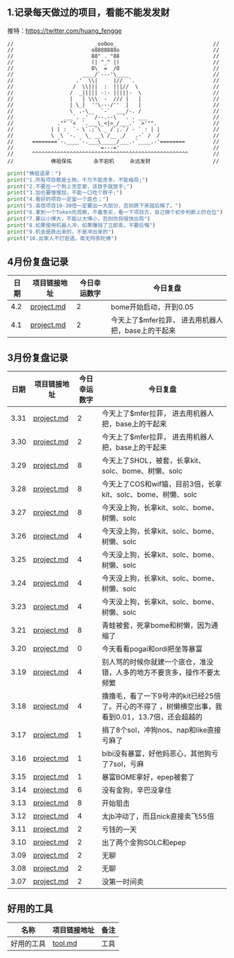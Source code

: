 ## 1.记录每天做过的项目，看能不能发发财

推特：https://twitter.com/huang_fengge

```shell
//                          _ooOoo_                               //
//                         o8888888o                              //
//                         88" . "88                              //
//                         (| ^_^ |)                              //
//                         O\  =  /O                              //
//                      ____/`---'\____                           //
//                    .'  \\|     |//  `.                         //
//                   /  \\|||  :  |||//  \                        //
//                  /  _||||| -:- |||||-  \                       //
//                  |   | \\\  -  /// |   |                       //
//                  | \_|  ''\---/''  |   |                       //
//                  \  .-\__  `-`  ___/-. /                       //
//                ___`. .'  /--.--\  `. . ___                     //
//              ."" '<  `.___\_<|>_/___.'  >'"".                  //
//            | | :  `- \`.;`\ _ /`;.`/ - ` : | |                 //
//            \  \ `-.   \_ __\ /__ _/   .-` /  /                 //
//      ========`-.____`-.___\_____/___.-`____.-'========         //
//                           `=---='                              //
//      ^^^^^^^^^^^^^^^^^^^^^^^^^^^^^^^^^^^^^^^^^^^^^^^^^^        //
//            佛祖保佑       永不宕机     永远发财                    //
```

```python
print("佛祖语录：")
print("1.所有项目都是土狗，千万不能贪多，不能格局;")
print("2.不要在一个狗上贪恋爱，该放手就放手;")
print("3.加仓要慢慢加，不能一口吃个胖子;")
print("4.看好的项目一定留一个底仓；")
print("5.高倍项目10-30倍一定要出一大部分，否则跌下来就后悔了。")
print("6.拿到一个Token先观察，不着急买，看一下项目方，自己做个初步判断上的仓位")
print("7.要以小博大，不能以大博小，否则你将很快出局")
print("8.如果使用机器人冲，如果赚钱了立即卖，不要后悔")
print("9.机会是跌出来的，不是冲出来的")
print("10.出家人不打诳语，南无阿弥陀佛")
```

## 4月份复盘记录

| 日期  | 项目链接地址                                            | 今日幸运数字 | 今日复盘                           |
|-----|---------------------------------------------------|--------|--------------------------------|
| 4.2 | [project.md](2024%2F4-month%2F2-day%2Fproject.md) | 2      | bome开始启动，开到0.05                |
| 4.1 | [project.md](2024%2F4-month%2F1-day%2Fproject.md) | 2      | 今天上了$mfer拉菲， 进去用机器人把，base上的干起来 |

## 3月份复盘记录

| 日期   | 项目链接地址                                             | 今日幸运数字 | 今日复盘                                                     |
|------|----------------------------------------------------|--------|----------------------------------------------------------|
| 3.31 | [project.md](2024%2F3-month%2F31-day%2Fproject.md) | 2      | 今天上了$mfer拉菲， 进去用机器人把，base上的干起来                           |
| 3.30 | [project.md](2024%2F3-month%2F30-day%2Fproject.md) | 2      | 今天上了$mfer拉菲， 进去用机器人把，base上的干起来                           |
| 3.29 | [project.md](2024%2F3-month%2F29-day%2Fproject.md) | 8      | 今天上了SHOL，被套，长拿kit、solc、bome、树懒、solc                      |
| 3.28 | [project.md](2024%2F3-month%2F28-day%2Fproject.md) | 8      | 今天上了COS和wif猫，目前3倍，长拿kit、solc、bome、树懒、solc                |
| 3.27 | [project.md](2024%2F3-month%2F27-day%2Fproject.md) | 8      | 今天没上狗，长拿kit、solc、bome、树懒、solc                            |
| 3.26 | [project.md](2024%2F3-month%2F26-day%2Fproject.md) | 4      | 今天没上狗，长拿kit、solc、bome、树懒、solc                            |
| 3.25 | [project.md](2024%2F3-month%2F25-day%2Fproject.md) | 4      | 今天没上狗，长拿kit、solc、bome、树懒、solc                            |
| 3.24 | [project.md](2024%2F3-month%2F24-day%2Fproject.md) | 4      | 今天没上狗，长拿kit、solc、bome、树懒、solc                            |
| 3.23 | [project.md](2024%2F3-month%2F23-day%2Fproject.md) | 4      | 今天没上狗，长拿kit、solc、bome、树懒、solc                            |
| 3.21 | [project.md](2024%2F3-month%2F21-day%2Fproject.md) | 8      | 青蛙被套，死拿bome和树懒，因为通缩了                                     |
| 3.20 | [project.md](2024%2F3-month%2F20-day%2Fproject.md) | 0      | 今天看看pogai和ordi把坐等暴富                                      |
| 3.19 | [project.md](2024%2F3-month%2F19-day%2Fproject.md) | 4      | 别人骂的时候你就建一个底仓，准没错，人多的地方不要贪多，操作不要太频繁                      |
| 3.18 | [project.md](2024%2F3-month%2F18-day%2Fproject.md) | 4      | 撸撸毛，看了一下9号冲的kit已经25倍了。开心的不得了 ，树懒横空出事，我看到0.01，13.7倍，还会超越的 |
| 3.17 | [project.md](2024%2F3-month%2F17-day%2Fproject.md) | 1      | 捐了8个sol，冲狗nos、nap和like直接亏麻了                              |
| 3.16 | [project.md](2024%2F3-month%2F16-day%2Fproject.md) | 1      | bibi没有暴富，好他妈恶心，其他狗亏了7sol，亏麻                              |
| 3.15 | [project.md](2024%2F3-month%2F15-day%2Fproject.md) | 1      | 暴富BOME拿好，epep被套了                                         |
| 3.14 | [project.md](2024%2F3-month%2F14-day%2Fproject.md) | 6      | 没有金狗，辛巴没拿住                                               |
| 3.13 | [project.md](2024%2F3-month%2F13-day%2Fproject.md) | 8      | 开始狙击                                                     |
| 3.12 | [project.md](2024%2F3-month%2F12-day%2Fproject.md) | 4      | 太jb冲动了，而且nick直接卖飞55倍                                     |
| 3.11 | [project.md](2024%2F3-month%2F11-day%2Fproject.md) | 2      | 亏钱的一天                                                    |
| 3.10 | [project.md](2024%2F3-month%2F10-day%2Fproject.md) | 2      | 出了两个金狗SOLC和epep                                          |
| 3.09 | [project.md](2024%2F3-month%2F9-day%2Fproject.md)  | 2      | 无聊                                                       |
| 3.08 | [project.md](2024%2F3-month%2F8-day%2Fproject.md)  | 2      | 无聊                                                       |
| 3.07 | [project.md](2024%2F3-month%2F7-day%2Fproject.md)  | 2      | 没第一时间卖                                                   |

## 好用的工具

| 名称    | 项目链接地址                    | 备注 | 
|-------|---------------------------|----|
| 好用的工具 | [tool.md](Tool%2Ftool.md) | 工具 |


